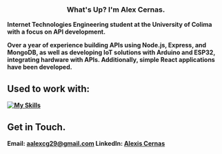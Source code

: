 <div align="center">
   <h3>What's Up? I'm <b>Alex Cernas<b>.</h3>
</div>

Internet Technologies Engineering student at the University of Colima with a focus on API development.

Over a year of experience building APIs using Node.js, Express, and MongoDB, as well as developing IoT solutions with Arduino and ESP32, integrating hardware with APIs. Additionally, simple React applications have been developed.

## Used to work with:
[![My Skills](https://skillicons.dev/icons?i=react,nodejs,mongodb,js,html,css)](https://skillicons.dev)


## Get in Touch.
Email: aalexcg29@gmail.com
LinkedIn: [Alexis Cernas](https://www.linkedin.com/in/%C3%A1ngel-alexis-cernas-hern%C3%A1ndez-479101262/)

